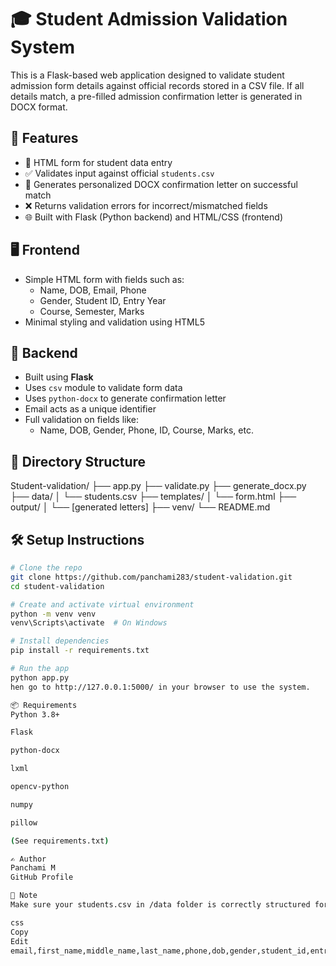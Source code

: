 # 🎓 Student Admission Validation System

This is a Flask-based web application designed to validate student admission form details against official records stored in a CSV file. If all details match, a pre-filled admission confirmation letter is generated in DOCX format.

## 🚀 Features

- 📝 HTML form for student data entry  
- ✅ Validates input against official `students.csv`  
- 📄 Generates personalized DOCX confirmation letter on successful match  
- ❌ Returns validation errors for incorrect/mismatched fields  
- 🌐 Built with Flask (Python backend) and HTML/CSS (frontend)

## 🖥️ Frontend

- Simple HTML form with fields such as:
  - Name, DOB, Email, Phone
  - Gender, Student ID, Entry Year
  - Course, Semester, Marks
- Minimal styling and validation using HTML5

## 🧠 Backend

- Built using **Flask**
- Uses `csv` module to validate form data
- Uses `python-docx` to generate confirmation letter
- Email acts as a unique identifier
- Full validation on fields like:
  - Name, DOB, Gender, Phone, ID, Course, Marks, etc.

## 📂 Directory Structure
Student-validation/
├── app.py
├── validate.py
├── generate_docx.py
├── data/
│ └── students.csv
├── templates/
│ └── form.html
├── output/
│ └── [generated letters]
├── venv/
└── README.md


## 🛠️ Setup Instructions

```bash
# Clone the repo
git clone https://github.com/panchami283/student-validation.git
cd student-validation

# Create and activate virtual environment
python -m venv venv
venv\Scripts\activate  # On Windows

# Install dependencies
pip install -r requirements.txt

# Run the app
python app.py
hen go to http://127.0.0.1:5000/ in your browser to use the system.

📦 Requirements
Python 3.8+

Flask

python-docx

lxml

opencv-python

numpy

pillow

(See requirements.txt)

✍️ Author
Panchami M
GitHub Profile

📌 Note
Make sure your students.csv in /data folder is correctly structured for validation.

css
Copy
Edit
email,first_name,middle_name,last_name,phone,dob,gender,student_id,entry_year,course,semester,marks


